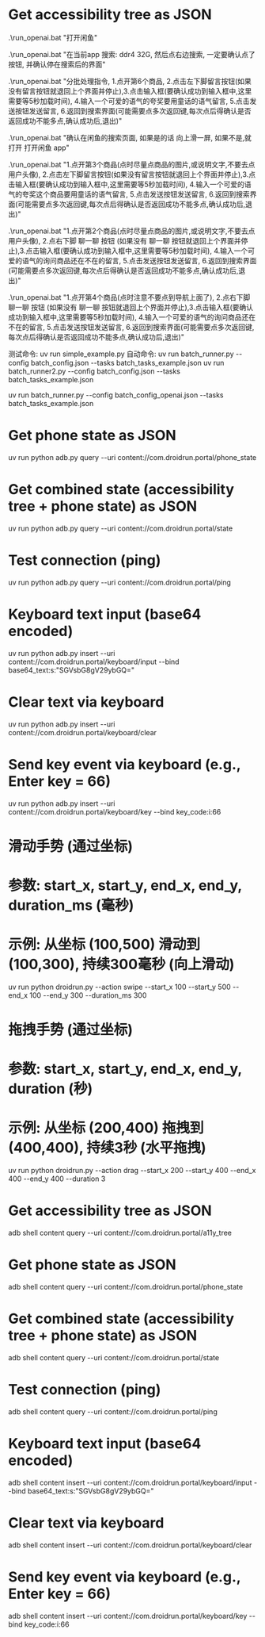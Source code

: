 # Get accessibility tree as JSON



.\run_openai.bat "打开闲鱼"

.\run_openai.bat "在当前app 搜索: ddr4 32G, 然后点右边搜索, 一定要确认点了按钮, 并确认停在搜索后的界面"

.\run_openai.bat "分批处理指令, 1.点开第6个商品, 2.点击左下脚留言按钮(如果没有留言按钮就退回上个界面并停止),3.点击输入框(要确认成功到输入框中,这里需要等5秒加载时间), 4.输入一个可爱的语气的夸奖要用童话的语气留言, 5.点击发送按钮发送留言, 6.返回到搜索界面(可能需要点多次返回键,每次点后得确认是否返回成功不能多点,确认成功后,退出)"

.\run_openai.bat "确认在闲鱼的搜索页面, 如果是的话 向上滑一屏, 如果不是,就打开 打开闲鱼 app"

.\run_openai.bat "1.点开第3个商品(点时尽量点商品的图片,或说明文字,不要去点用户头像), 2.点击左下脚留言按钮(如果没有留言按钮就退回上个界面并停止),3.点击输入框(要确认成功到输入框中,这里需要等5秒加载时间), 4.输入一个可爱的语气的夸奖这个商品要用童话的语气留言, 5.点击发送按钮发送留言, 6.返回到搜索界面(可能需要点多次返回键,每次点后得确认是否返回成功不能多点,确认成功后,退出)"

.\run_openai.bat "1.点开第2个商品(点时尽量点商品的图片,或说明文字,不要去点用户头像), 2.点右下脚 聊一聊 按钮 (如果没有 聊一聊 按钮就退回上个界面并停止),3.点击输入框(要确认成功到输入框中,这里需要等5秒加载时间), 4.输入一个可爱的语气的询问商品还在不在的留言, 5.点击发送按钮发送留言, 6.返回到搜索界面(可能需要点多次返回键,每次点后得确认是否返回成功不能多点,确认成功后,退出)"

.\run_openai.bat "1.点开第4个商品(点时注意不要点到导航上面了), 2.点右下脚 聊一聊 按钮 (如果没有 聊一聊 按钮就退回上个界面并停止),3.点击输入框(要确认成功到输入框中,这里需要等5秒加载时间), 4.输入一个可爱的语气的询问商品还在不在的留言, 5.点击发送按钮发送留言, 6.返回到搜索界面(可能需要点多次返回键,每次点后得确认是否返回成功不能多点,确认成功后,退出)"

测试命令:
uv run simple_example.py
自动命令:
uv run batch_runner.py --config batch_config.json --tasks batch_tasks_example.json
uv run batch_runner2.py --config batch_config.json --tasks batch_tasks_example.json

uv run batch_runner.py --config batch_config_openai.json --tasks batch_tasks_example.json

# Get phone state as JSON
uv run python adb.py query --uri content://com.droidrun.portal/phone_state

# Get combined state (accessibility tree + phone state) as JSON
uv run python adb.py query --uri content://com.droidrun.portal/state

# Test connection (ping)
uv run python adb.py query --uri content://com.droidrun.portal/ping

# Keyboard text input (base64 encoded)
uv run python adb.py insert --uri content://com.droidrun.portal/keyboard/input --bind base64_text:s:"SGVsbG8gV29ybGQ="

# Clear text via keyboard
uv run python adb.py insert --uri content://com.droidrun.portal/keyboard/clear

# Send key event via keyboard (e.g., Enter key = 66)
uv run python adb.py insert --uri content://com.droidrun.portal/keyboard/key --bind key_code:i:66

# 滑动手势 (通过坐标)
# 参数: start_x, start_y, end_x, end_y, duration_ms (毫秒)
# 示例: 从坐标 (100,500) 滑动到 (100,300), 持续300毫秒 (向上滑动)
uv run python droidrun.py --action swipe --start_x 100 --start_y 500 --end_x 100 --end_y 300 --duration_ms 300

# 拖拽手势 (通过坐标)  
# 参数: start_x, start_y, end_x, end_y, duration (秒)
# 示例: 从坐标 (200,400) 拖拽到 (400,400), 持续3秒 (水平拖拽)
uv run python droidrun.py --action drag --start_x 200 --start_y 400 --end_x 400 --end_y 400 --duration 3


# Get accessibility tree as JSON
adb shell content query --uri content://com.droidrun.portal/a11y_tree

# Get phone state as JSON
adb shell content query --uri content://com.droidrun.portal/phone_state

# Get combined state (accessibility tree + phone state) as JSON
adb shell content query --uri content://com.droidrun.portal/state

# Test connection (ping)
adb shell content query --uri content://com.droidrun.portal/ping

# Keyboard text input (base64 encoded)
adb shell content insert --uri content://com.droidrun.portal/keyboard/input --bind base64_text:s:"SGVsbG8gV29ybGQ="

# Clear text via keyboard
adb shell content insert --uri content://com.droidrun.portal/keyboard/clear

# Send key event via keyboard (e.g., Enter key = 66)
adb shell content insert --uri content://com.droidrun.portal/keyboard/key --bind key_code:i:66



